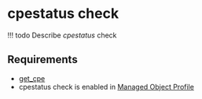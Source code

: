 # cpestatus check

<!-- prettier-ignore -->
!!! todo
    Describe *cpestatus* check

## Requirements

* [get_cpe](../../../../scripts-reference/get_cpe.md)
* cpestatus check is enabled in [Managed Object Profile](../concepts/managed-object-profile/index.md)
